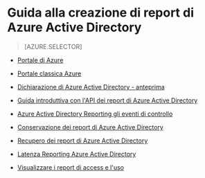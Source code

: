 <properties
   pageTitle="Guida alla creazione di report di Azure Active Directory | Microsoft Azure"
   description="Una Guida contenente tutti gli articoli dei report di Azure Active Directory"
   services="active-directory"
   documentationCenter=""
   authors="dhanyahk"
   manager="femila"
   editor=""/>

<tags
   ms.service="active-directory"
   ms.devlang="na"
   ms.topic="article"
   ms.tgt_pltfrm="na"
   ms.workload="identity"
   ms.date="10/24/2016"
   ms.author="femila"/>


# <a name="azure-active-directory-reporting-guide"></a>Guida alla creazione di report di Azure Active Directory

> [AZURE.SELECTOR]
- [Portale di Azure](active-directory-reporting-azure-portal.md)
- [Portale classica Azure](active-directory-reporting-guide.md)

 - [Dichiarazione di Azure Active Directory - anteprima](active-directory-reporting-azure-portal.md)
 - [Guida introduttiva con l'API dei report di Azure Active Directory](active-directory-reporting-api-getting-started.md)
 - [Azure Active Directory Reporting gli eventi di controllo](active-directory-reporting-audit-events.md)
 - [Conservazione dei report di Azure Active Directory](active-directory-reporting-retention.md)
 - [Recupero dei report di Azure Active Directory](active-directory-reporting-backfill.md)
 - [Latenza Reporting Azure Active Directory](active-directory-reporting-latencies.md)
 - [Visualizzare i report di access e l'uso](active-directory-view-access-usage-reports.md)
